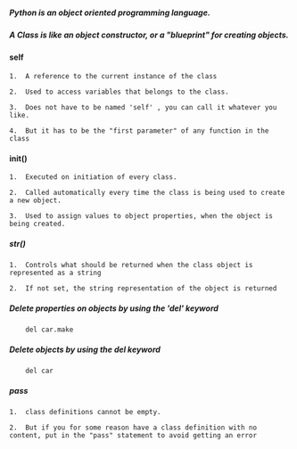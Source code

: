 ##### Python is an object oriented programming language.

##### A Class is like an object constructor, or a "blueprint" for creating objects.

#### self

    1.  A reference to the current instance of the class
    
    2.  Used to access variables that belongs to the class.

    3.  Does not have to be named 'self' , you can call it whatever you like.
    
    4.  But it has to be the "first parameter" of any function in the class

#### __init__()

    1.  Executed on initiation of every class.

    2.  Called automatically every time the class is being used to create a new object.

    3.  Used to assign values to object properties, when the object is being created.

##### __str__()

    1.  Controls what should be returned when the class object is represented as a string

    2.  If not set, the string representation of the object is returned

##### Delete properties on objects by using the 'del' keyword

        del car.make

##### Delete objects by using the del keyword

        del car

##### pass

    1.  class definitions cannot be empty.
    
    2.  But if you for some reason have a class definition with no content, put in the "pass" statement to avoid getting an error
